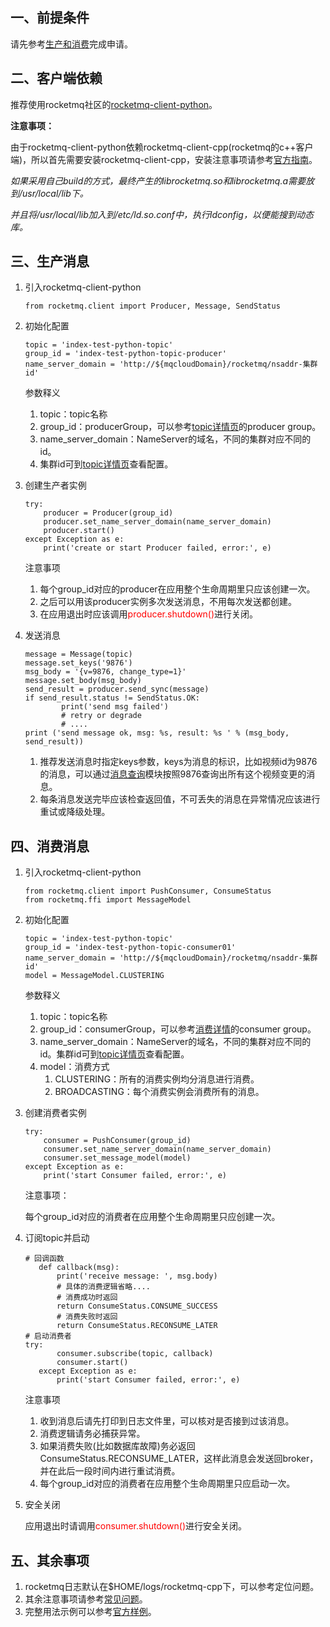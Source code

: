 ## 一、<span id="apply">前提条件</span>

请先参考[生产和消费](produceAndConsume)完成申请。

## 二、<span id="client">客户端依赖</span>

推荐使用rocketmq社区的[rocketmq-client-python](https://github.com/apache/rocketmq-client-python)。

**注意事项：**

由于rocketmq-client-python依赖rocketmq-client-cpp(rocketmq的c++客户端)，所以首先需要安装rocketmq-client-cpp，安装注意事项请参考[官方指南](https://github.com/apache/rocketmq-client-cpp)。

*如果采用自己build的方式，最终产生的librocketmq.so和librocketmq.a需要放到/usr/local/lib下。*

*并且将/usr/local/lib加入到/etc/ld.so.conf中，执行ldconfig，以便能搜到动态库。* 

## 三、<span id="produce">生产消息</span>

1. 引入rocketmq-client-python

   ```
   from rocketmq.client import Producer, Message, SendStatus
   ```

2. 初始化配置

   ```
   topic = 'index-test-python-topic'
   group_id = 'index-test-python-topic-producer'
   name_server_domain = 'http://${mqcloudDomain}/rocketmq/nsaddr-集群id'
   ```

   参数释义

   1. topic：topic名称
   2. group_id：producerGroup，可以参考[topic详情页](topic#detail)的producer group。
   3. name_server_domain：NameServer的域名，不同的集群对应不同的id。
   4. 集群id可到[topic详情页](topic#detail)查看配置。

3. 创建生产者实例

   ```
   try:
       producer = Producer(group_id)
       producer.set_name_server_domain(name_server_domain)
       producer.start()
   except Exception as e:
       print('create or start Producer failed, error:', e)
   ```

   注意事项

   1. 每个group_id对应的producer在应用整个生命周期里只应该创建一次。
   2. 之后可以用该producer实例多次发送消息，不用每次发送都创建。
   3. 在应用退出时应该调用<font color=red>producer.shutdown()</font>进行关闭。

4. 发送消息

   ```
   message = Message(topic)
   message.set_keys('9876')
   msg_body = '{v=9876, change_type=1}'
   message.set_body(msg_body)
   send_result = producer.send_sync(message)
   if send_result.status != SendStatus.OK:
           print('send msg failed')
           # retry or degrade
           # ....
   print ('send message ok, msg: %s, result: %s ' % (msg_body, send_result))
   ```

   1. 推荐发送消息时指定keys参数，keys为消息的标识，比如视频id为9876的消息，可以通过[消息查询](messageQuery#key)模块按照9876查询出所有这个视频变更的消息。
   2. 每条消息发送完毕应该检查返回值，不可丢失的消息在异常情况应该进行重试或降级处理。

## 四、<span id="consume">消费消息</span>

1. 引入rocketmq-client-python

   ```
   from rocketmq.client import PushConsumer, ConsumeStatus
   from rocketmq.ffi import MessageModel
   ```

2. 初始化配置

   ```
   topic = 'index-test-python-topic'
   group_id = 'index-test-python-topic-consumer01'
   name_server_domain = 'http://${mqcloudDomain}/rocketmq/nsaddr-集群id'
   model = MessageModel.CLUSTERING
   ```

   参数释义

   1. topic：topic名称
   2. group_id：consumerGroup，可以参考[消费详情](topic#consume)的consumer group。
   3. name_server_domain：NameServer的域名，不同的集群对应不同的id。集群id可到[topic详情页](topic#detail)查看配置。
   4. model：消费方式
      1. CLUSTERING：所有的消费实例均分消息进行消费。
      2. BROADCASTING：每个消费实例会消费所有的消息。

3. 创建消费者实例

   ```
   try:
       consumer = PushConsumer(group_id)
       consumer.set_name_server_domain(name_server_domain)
       consumer.set_message_model(model)
   except Exception as e:
       print('start Consumer failed, error:', e)
   ```

   注意事项：

   每个group_id对应的消费者在应用整个生命周期里只应创建一次。

4. 订阅topic并启动

   ```
   # 回调函数
      def callback(msg):
          print('receive message: ', msg.body)
          # 具体的消费逻辑省略....
          # 消费成功时返回
          return ConsumeStatus.CONSUME_SUCCESS
          # 消费失败时返回
          return ConsumeStatus.RECONSUME_LATER
   # 启动消费者
   try:
          consumer.subscribe(topic, callback)
          consumer.start()
      except Exception as e:
          print('start Consumer failed, error:', e)
   ```

   注意事项

   1. 收到消息后请先打印到日志文件里，可以核对是否接到过该消息。
   2. 消费逻辑请务必捕获异常。
   3. 如果消费失败(比如数据库故障)务必返回ConsumeStatus.RECONSUME_LATER，这样此消息会发送回broker，并在此后一段时间内进行重试消费。
   4. 每个group_id对应的消费者在应用整个生命周期里只应启动一次。

5. 安全关闭

   应用退出时请调用<font color=red>consumer.shutdown()</font>进行安全关闭。

## 五、<span id="other">其余事项</span>

1. rocketmq日志默认在$HOME/logs/rocketmq-cpp下，可以参考定位问题。
2. 其余注意事项请参考[常见问题](faq)。
3. 完整用法示例可以参考[官方样例](https://github.com/apache/rocketmq-client-python/tree/master/samples)。

